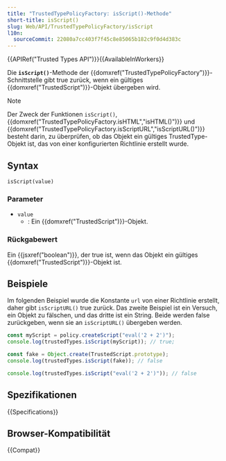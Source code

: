 ```yaml
---
title: "TrustedTypePolicyFactory: isScript()-Methode"
short-title: isScript()
slug: Web/API/TrustedTypePolicyFactory/isScript
l10n:
  sourceCommit: 22080a7cc403f7f45c8e85065b182c9f0d4d383c
---
```


{{APIRef("Trusted Types API")}}{{AvailableInWorkers}}

Die **`isScript()`**-Methode der {{domxref("TrustedTypePolicyFactory")}}-Schnittstelle gibt true zurück, wenn ein gültiges {{domxref("TrustedScript")}}-Objekt übergeben wird.

> [!NOTE]
> Der Zweck der Funktionen `isScript()`, {{domxref("TrustedTypePolicyFactory.isHTML","isHTML()")}} und {{domxref("TrustedTypePolicyFactory.isScriptURL","isScriptURL()")}} besteht darin, zu überprüfen, ob das Objekt ein gültiges TrustedType-Objekt ist, das von einer konfigurierten Richtlinie erstellt wurde.

## Syntax

```js-nolint
isScript(value)
```

### Parameter

- `value`
  - : Ein {{domxref("TrustedScript")}}-Objekt.

### Rückgabewert

Ein {{jsxref("boolean")}}, der true ist, wenn das Objekt ein gültiges {{domxref("TrustedScript")}}-Objekt ist.

## Beispiele

Im folgenden Beispiel wurde die Konstante `url` von einer Richtlinie erstellt, daher gibt `isScriptURL()` true zurück. Das zweite Beispiel ist ein Versuch, ein Objekt zu fälschen, und das dritte ist ein String. Beide werden false zurückgeben, wenn sie an `isScriptURL()` übergeben werden.

```js
const myScript = policy.createScript("eval('2 + 2')");
console.log(trustedTypes.isScript(myScript)); // true;

const fake = Object.create(TrustedScript.prototype);
console.log(trustedTypes.isScript(fake)); // false

console.log(trustedTypes.isScript("eval('2 + 2')")); // false
```

## Spezifikationen

{{Specifications}}

## Browser-Kompatibilität

{{Compat}}
